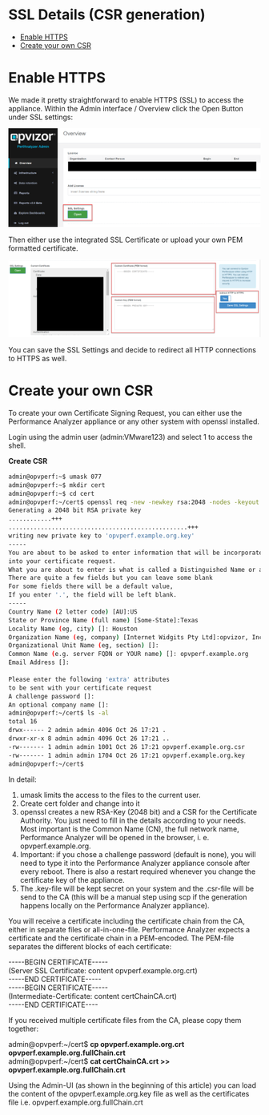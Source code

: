 # SSL Details (CSR generation)

<div class="toc-macro rbtoc1606556355824">

  - [Enable HTTPS](#SSLDetails\(CSRgeneration\)-EnableHTTPS)
  - [Create your own CSR](#SSLDetails\(CSRgeneration\)-CreateyourownCSR)

</div>

# Enable HTTPS

We made it pretty straightforward to enable HTTPS (SSL) to access the
appliance. Within the Admin interface / Overview click the Open Button
under SSL settings:

![](attachments/842301441/842301459.png?height=250)

Then either use the integrated SSL Certificate or upload your own PEM
formatted certificate.

![](attachments/842301441/842301456.png?height=250)

You can save the SSL Settings and decide to redirect all HTTP
connections to HTTPS as well.

# Create your own CSR

To create your own Certificate Signing Request, you can either use the
Performance Analyzer appliance or any other system with openssl
installed.

Login using the admin user (admin:VMware123) and select 1 to access the
shell.

<div class="code panel pdl" style="border-width: 1px;">

<div class="codeHeader panelHeader pdl" style="border-bottom-width: 1px;">

**Create CSR**

</div>

<div class="codeContent panelContent pdl">

``` bash
admin@opvperf:~$ umask 077
admin@opvperf:~$ mkdir cert
admin@opvperf:~$ cd cert
admin@opvperf:~/cert$ openssl req -new -newkey rsa:2048 -nodes -keyout opvperf.example.org.key -out opvperf.example.org.csr
Generating a 2048 bit RSA private key
............+++
..................................................+++
writing new private key to 'opvperf.example.org.key'
-----
You are about to be asked to enter information that will be incorporated
into your certificate request.
What you are about to enter is what is called a Distinguished Name or a DN.
There are quite a few fields but you can leave some blank
For some fields there will be a default value,
If you enter '.', the field will be left blank.
-----
Country Name (2 letter code) [AU]:US
State or Province Name (full name) [Some-State]:Texas
Locality Name (eg, city) []: Houston
Organization Name (eg, company) [Internet Widgits Pty Ltd]:opvizor, Inc
Organizational Unit Name (eg, section) []:
Common Name (e.g. server FQDN or YOUR name) []: opvperf.example.org
Email Address []:

Please enter the following 'extra' attributes
to be sent with your certificate request
A challenge password []:
An optional company name []:
admin@opvperf:~/cert$ ls -al
total 16
drwx------ 2 admin admin 4096 Oct 26 17:21 .
drwxr-xr-x 8 admin admin 4096 Oct 26 17:21 ..
-rw------- 1 admin admin 1001 Oct 26 17:21 opvperf.example.org.csr
-rw------- 1 admin admin 1704 Oct 26 17:21 opvperf.example.org.key
admin@opvperf:~/cert$ 
```

</div>

</div>

  

In detail:

1.  umask limits the access to the files to the current user.
2.  Create cert folder and change into it
3.  openssl creates a new RSA-Key (2048 bit) and a CSR for the
    Certificate Authority. You just need to fill in the details
    according to your needs. Most important is the Common Name (CN), the
    full network name, Performance Analyzer will be opened in the
    browser, i. e. opvperf.example.org.
4.  Important: if you chose a challenge password (default is none), you
    will need to type it into the Performance Analyzer appliance console
    after every reboot. There is also a restart required whenever you
    change the certificate key of the appliance.
5.  The .key-file will be kept secret on your system and the .csr-file
    will be send to the CA (this will be a manual step using scp if the
    generation happens locally on the Performance Analyzer appliance).

You will receive a certificate including the certificate chain from the
CA, either in separate files or all-in-one-file. Performance Analyzer
expects a certificate and the certificate chain in a PEM-encoded. The
PEM-file separates the different blocks of each certificate:

\-----BEGIN CERTIFICATE-----  
(Server SSL Certificate: content opvperf.example.org.crt)  
\-----END CERTIFICATE-----  
\-----BEGIN CERTIFICATE-----  
(Intermediate-Certificate: content certChainCA.crt)  
\-----END CERTIFICATE----  
  

If you received multiple certificate files from the CA, please copy them
together:

admin@opvperf:\~/cert$ **cp opvperf.example.org.crt
opvperf.example.org.fullChain.crt**  
admin@opvperf:\~/cert$ **cat certChainCA.crt \>\>
opvperf.example.org.fullChain.crt**

Using the Admin-UI (as shown in the beginning of this article) you can
load the content of the opvperf.example.org.key file as well as the
certificates file i.e. opvperf.example.org.fullChain.crt 

  
